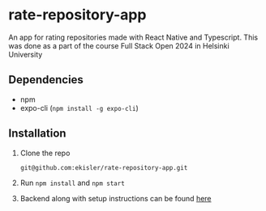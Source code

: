 # rate-repository-app
An app for rating repositories made with React Native and Typescript. This was done as a part of the course Full Stack Open 2024 in Helsinki University


## Dependencies
- npm
- expo-cli (```npm install -g expo-cli```)

## Installation
1. Clone the repo

       git@github.com:ekisler/rate-repository-app.git
2. Run ```npm install``` and ```npm start```

3. Backend along with setup instructions can be found [here](https://github.com/ekisler/rate-repository-api)
